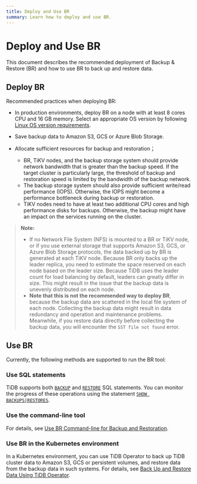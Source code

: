 ```yaml
---
title: Deploy and Use BR
summary: Learn how to deploy and use BR.
---
```


# Deploy and Use BR

This document describes the recommended deployment of Backup & Restore (BR) and how to use BR to back up and restore data.

## Deploy BR

Recommended practices when deploying BR:

- In production environments, deploy BR on a node with at least 8 cores CPU and 16 GB memory. Select an appropriate OS version by following [Linux OS version requirements](/hardware-and-software-requirements.md#os-and-platform-requirements).
- Save backup data to Amazon S3, GCS or Azure Blob Storage.
- Allocate sufficient resources for backup and restoration；

    - BR, TiKV nodes, and the backup storage system should provide network bandwidth that is greater than the backup speed. If the target cluster is particularly large, the threshold of backup and restoration speed is limited by the bandwidth of the backup network.
    - The backup storage system should also provide sufficient write/read performance (IOPS). Otherwise, the IOPS might become a performance bottleneck during backup or restoration.
    - TiKV nodes need to have at least two additional CPU cores and high performance disks for backups. Otherwise, the backup might have an impact on the services running on the cluster.

> **Note:**
>
> - If no Network File System (NFS) is mounted to a BR or TiKV node, or if you use external storage that supports Amazon S3, GCS, or Azure Blob Storage protocols, the data backed up by BR is generated at each TiKV node. Because BR only backs up the leader replica, you need to estimate the space reserved on each node based on the leader size. Because TiDB uses the leader count for load balancing by default, leaders can greatly differ in size. This might result in the issue that the backup data is unevenly distributed on each node.
> - **Note that this is not the recommended way to deploy BR**, because the backup data are scattered in the local file system of each node. Collecting the backup data might result in data redundancy and operation and maintenance problems. Meanwhile, if you restore data directly before collecting the backup data, you will encounter the `SST file not found` error.

## Use BR

Currently, the following methods are supported to run the BR tool:

### Use SQL statements

TiDB supports both [`BACKUP`](/sql-statements/sql-statement-backup.md) and [`RESTORE`](/sql-statements/sql-statement-restore.md) SQL statements. You can monitor the progress of these operations using the statement [`SHOW BACKUPS|RESTORES`](/sql-statements/sql-statement-show-backups.md).

### Use the command-line tool

For details, see [Use BR Command-line for Backup and Restoration](/br/use-br-command-line-tool.md).

### Use BR in the Kubernetes environment

In a Kubernetes environment, you can use TiDB Operator to back up TiDB cluster data to Amazon S3, GCS or persistent volumes, and restore data from the backup data in such systems. For details, see [Back Up and Restore Data Using TiDB Operator](https://docs.pingcap.com/tidb-in-kubernetes/stable/backup-restore-overview).
